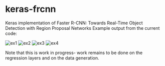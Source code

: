 # keras-frcnn
Keras implementation of Faster R-CNN: Towards Real-Time Object Detection with Region Proposal Networks
Example output from the current code:

![ex1](http://i.imgur.com/UtGXhtd.jpg)
![ex2](http://i.imgur.com/Szf78o2.jpg)
![ex3](http://i.imgur.com/OjVXTbn.jpg)
![ex4](http://i.imgur.com/9Fbe2Ow.jpg)

Note that this is work in progress- work remains to be done on the regression layers and on the data generation.
